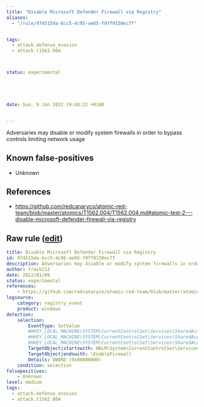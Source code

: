 ```yaml
---
title: "Disable Microsoft Defender Firewall via Registry"
aliases:
  - "/rule/974515da-6cc5-4c95-ae65-f97f9150ec7f"


tags:
  - attack.defense_evasion
  - attack.t1562.004



status: experimental





date: Sun, 9 Jan 2022 19:48:22 +0100


---
```


Adversaries may disable or modify system firewalls in order to bypass controls limiting network usage

<!--more-->


## Known false-positives

* Unknown



## References

* https://github.com/redcanaryco/atomic-red-team/blob/master/atomics/T1562.004/T1562.004.md#atomic-test-2---disable-microsoft-defender-firewall-via-registry


## Raw rule ([edit](https://github.com/SigmaHQ/sigma/edit/master/rules/windows/registry_event/registry_event_disable_defender_firewall.yml))
```yaml
title: Disable Microsoft Defender Firewall via Registry
id: 974515da-6cc5-4c95-ae65-f97f9150ec7f
description: Adversaries may disable or modify system firewalls in order to bypass controls limiting network usage
author: frack113
date: 2022/01/09
status: experimental
references:
    - https://github.com/redcanaryco/atomic-red-team/blob/master/atomics/T1562.004/T1562.004.md#atomic-test-2---disable-microsoft-defender-firewall-via-registry
logsource:
    category: registry_event
    product: windows
detection:
    selection:
        EventType: SetValue
        #HKEY_LOCAL_MACHINE\SYSTEM\CurrentControlSet\Services\SharedAccess\Parameters\FirewallPolicy\DomainProfile\EnableFirewall
        #HKEY_LOCAL_MACHINE\SYSTEM\CurrentControlSet\Services\SharedAccess\Parameters\FirewallPolicy\PublicProfile\EnableFirewall
        #HKEY_LOCAL_MACHINE\SYSTEM\CurrentControlSet\Services\SharedAccess\Parameters\FirewallPolicy\StandardProfile\EnableFirewall
        TargetObject|startswith: HKLM\System\CurrentControlSet\Services\SharedAccess\Parameters\FirewallPolicy\
        TargetObject|endswith: \EnableFirewall
        Details: DWORD (0x00000000)
    condition: selection
falsepositives:
    - Unknown
level: medium
tags:
  - attack.defense_evasion
  - attack.t1562.004

```
